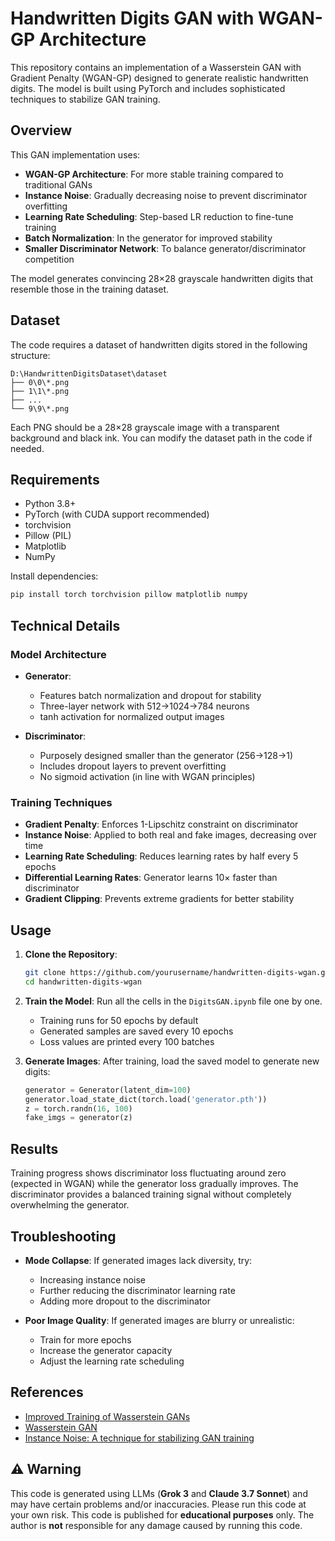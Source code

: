 # Handwritten Digits GAN with WGAN-GP Architecture

This repository contains an implementation of a Wasserstein GAN with Gradient Penalty (WGAN-GP) designed to generate realistic handwritten digits. The model is built using PyTorch and includes sophisticated techniques to stabilize GAN training.

## Overview

This GAN implementation uses:
- **WGAN-GP Architecture**: For more stable training compared to traditional GANs
- **Instance Noise**: Gradually decreasing noise to prevent discriminator overfitting
- **Learning Rate Scheduling**: Step-based LR reduction to fine-tune training
- **Batch Normalization**: In the generator for improved stability
- **Smaller Discriminator Network**: To balance generator/discriminator competition

The model generates convincing 28×28 grayscale handwritten digits that resemble those in the training dataset.

## Dataset

The code requires a dataset of handwritten digits stored in the following structure:

```
D:\HandwrittenDigitsDataset\dataset
├── 0\0\*.png
├── 1\1\*.png
├── ...
└── 9\9\*.png
```

Each PNG should be a 28×28 grayscale image with a transparent background and black ink. You can modify the dataset path in the code if needed.

## Requirements

- Python 3.8+
- PyTorch (with CUDA support recommended)
- torchvision
- Pillow (PIL)
- Matplotlib
- NumPy

Install dependencies:

```bash
pip install torch torchvision pillow matplotlib numpy
```

## Technical Details

### Model Architecture

- **Generator**: 
  - Features batch normalization and dropout for stability
  - Three-layer network with 512→1024→784 neurons
  - tanh activation for normalized output images

- **Discriminator**: 
  - Purposely designed smaller than the generator (256→128→1)
  - Includes dropout layers to prevent overfitting
  - No sigmoid activation (in line with WGAN principles)

### Training Techniques

- **Gradient Penalty**: Enforces 1-Lipschitz constraint on discriminator
- **Instance Noise**: Applied to both real and fake images, decreasing over time
- **Learning Rate Scheduling**: Reduces learning rates by half every 5 epochs
- **Differential Learning Rates**: Generator learns 10× faster than discriminator
- **Gradient Clipping**: Prevents extreme gradients for better stability

## Usage

1. **Clone the Repository**:
   ```bash
   git clone https://github.com/yourusername/handwritten-digits-wgan.git
   cd handwritten-digits-wgan
   ```

2. **Train the Model**:
Run all the cells in the `DigitsGAN.ipynb` file one by one.

   - Training runs for 50 epochs by default
   - Generated samples are saved every 10 epochs
   - Loss values are printed every 100 batches

3. **Generate Images**:
   After training, load the saved model to generate new digits:
   ```python
   generator = Generator(latent_dim=100)
   generator.load_state_dict(torch.load('generator.pth'))
   z = torch.randn(16, 100)
   fake_imgs = generator(z)
   ```

## Results

Training progress shows discriminator loss fluctuating around zero (expected in WGAN) while the generator loss gradually improves. The discriminator provides a balanced training signal without completely overwhelming the generator.

## Troubleshooting

- **Mode Collapse**: If generated images lack diversity, try:
  - Increasing instance noise
  - Further reducing the discriminator learning rate
  - Adding more dropout to the discriminator

- **Poor Image Quality**: If generated images are blurry or unrealistic:
  - Train for more epochs
  - Increase the generator capacity
  - Adjust the learning rate scheduling

## References

- [Improved Training of Wasserstein GANs](https://arxiv.org/abs/1704.00028)
- [Wasserstein GAN](https://arxiv.org/abs/1701.07875)
- [Instance Noise: A technique for stabilizing GAN training](https://arxiv.org/abs/1406.2661)

## ⚠️ Warning
This code is generated using LLMs (**Grok 3** and **Claude 3.7 Sonnet**) and may have certain problems and/or inaccuracies. Please run this code at your own risk. This code is published for **educational purposes** only. The author is **not** responsible for any damage caused by running this code.
